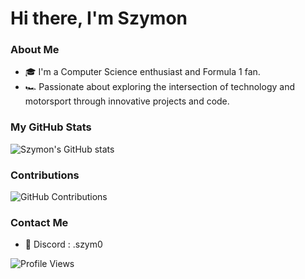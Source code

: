 # Hi there, I'm Szymon

### About Me
- 🎓 I'm a Computer Science enthusiast and Formula 1 fan.
- 🏎️ Passionate about exploring the intersection of technology and motorsport through innovative projects and code.


### My GitHub Stats
![Szymon's GitHub stats](https://github-readme-stats.vercel.app/api?username=szymoo7&show_icons=true&theme=dark)

### Contributions
![GitHub Contributions](https://github-readme-streak-stats.herokuapp.com/?user=szymoo7&theme=dark)

### Contact Me
- :eyes: Discord : .szym0

![Profile Views](https://komarev.com/ghpvc/?username=szymoo7&style=flat-square&color=blue)

<!--
**szymoo7/szymoo7** is a ✨ special ✨ repository because its `README.md` (this file) appears on your GitHub profile.
You can click the Preview link to take a look at your changes.
-->
